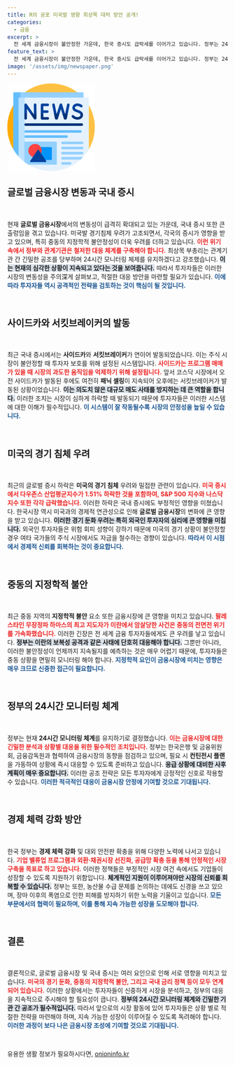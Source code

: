 ```yaml
---
title: R의 공포 미국발 영향 최상목 대처 방안 공개!
categories:
  - 금융
excerpt: >
  전 세계 금융시장이 불안정한 가운데, 한국 증시도 급락세를 이어가고 있습니다. 정부는 24시간 모니터링 체계를 유지하며 긴급 대응에 나섰습니다. 중동 전면전 위기까지 겹친 이 시점, 당신은 안전한 투자처를 알고 계신가요?
feature_text: >
  전 세계 금융시장이 불안정한 가운데, 한국 증시도 급락세를 이어가고 있습니다. 정부는 24시간 모니터링 체계를 유지하며 긴급 대응에 나섰습니다. 중동 전면전 위기까지 겹친 이 시점, 당신은 안전한 투자처를 알고 계신가요?
image: '/assets/img/newspaper.png'
---
```


<p><img src="/assets/img/newspaper.png" alt="kimp 속보" /></p>

<h2 data-ke-size="size26">글로벌 금융시장 변동과 국내 증시</h2>

<p data-ke-size="size16">&nbsp;</p>

<p>현재 <strong>글로벌 금융시장</strong>에서의 변동성이 급격히 확대되고 있는 가운데, 국내 증시 또한 큰 출렁임을 겪고 있습니다. 미국발 경기침체 우려가 고조되면서, 각국의 증시가 영향을 받고 있으며, 특히 중동의 지정학적 불안정성이 더욱 우려를 더하고 있습니다. <b><span style="color: #ee2323;">이런 위기 속에서 정부와 관계기관은 철저한 대응 체계를 구축해야 합니다.</span></b> 최상목 부총리는 관계기관 간 긴밀한 공조를 당부하며 24시간 모니터링 체제를 유지하겠다고 강조했습니다. <b><span style="background-color: #21538527;">이는 현재의 심각한 상황이 지속되고 있다는 것을 보여줍니다.</span></b> 따라서 투자자들은 이러한 시장의 변동성을 주의深게 살펴보고, 적절한 대응 방안을 마련할 필요가 있습니다. <b><span style="color: #1a5490;">이에 따라 투자자들 역시 공격적인 전략을 검토하는 것이 핵심이 될 것입니다.</span></b></p>

<p data-ke-size="size16">&nbsp;</p>

<h2 data-ke-size="size26">사이드카와 서킷브레이커의 발동</h2>

<p data-ke-size="size16">&nbsp;</p>

<p>최근 국내 증시에서는 <strong>사이드카</strong>와 <strong>서킷브레이커</strong>가 연이어 발동되었습니다. 이는 주식 시장이 불안정할 때 투자자 보호를 위해 설정된 시스템입니다. <b><span style="color: #ee2323;">사이드카는 프로그램 매매가 있을 때 시장의 과도한 움직임을 억제하기 위해 설정됩니다.</span></b> 앞서 코스닥 시장에서 오전 사이드카가 발동된 후에도 여전히 <strong>패닉 셀링</strong>이 지속되어 오후에는 서킷브레이커가 발동된 상황이었습니다. <b><span style="background-color: #21538527;">이는 의도치 않은 대규모 매도 사태를 방지하는 데 큰 역할을 합니다.</span></b> 이러한 조치는 시장이 심하게 하락할 때 발동되기 때문에 투자자들은 이러한 시스템에 대한 이해가 필수적입니다. <b><span style="color: #1a5490;">이 시스템이 잘 작동될수록 시장의 안정성을 높일 수 있습니다.</span></b></p>

<p data-ke-size="size16">&nbsp;</p>

<h2 data-ke-size="size26">미국의 경기 침체 우려</h2>

<p data-ke-size="size16">&nbsp;</p>

<p>최근의 글로벌 증시 하락은 <strong>미국의 경기 침체</strong> 우려와 밀접한 관련이 있습니다. <b><span style="color: #ee2323;">미국 증시에서 다우존스 산업평균지수가 1.51% 하락한 것을 포함하여, S&amp;P 500 지수와 나스닥 지수 또한 각각 급락했습니다.</span></b> 이러한 하락은 국내 증시에도 부정적인 영향을 미쳤습니다. 한국시장 역시 미국과의 경제적 연관성으로 인해 <strong>글로벌 금융시장</strong>의 변화에 큰 영향을 받고 있습니다. <b><span style="background-color: #21538527;">이러한 경기 둔화 우려는 특히 외국인 투자자의 심리에 큰 영향을 미칩니다.</span></b> 외국인 투자자들은 위험 회피 성향이 강하기 때문에 미국의 경기 상황이 불안정할 경우 여타 국가들의 주식 시장에서도 자금을 철수하는 경향이 있습니다. <b><span style="color: #1a5490;">따라서 이 시점에서 경제적 신뢰를 회복하는 것이 중요합니다.</span></b></p>

<p data-ke-size="size16">&nbsp;</p>

<h2 data-ke-size="size26">중동의 지정학적 불안</h2>

<p data-ke-size="size16">&nbsp;</p>

<p>최근 중동 지역의 <strong>지정학적 불안</strong> 요소 또한 금융시장에 큰 영향을 미치고 있습니다. <b><span style="color: #ee2323;">팔레스타인 무장정파 하마스의 최고 지도자가 이란에서 암살당한 사건은 중동의 전면전 위기를 가속화했습니다.</span></b> 이러한 긴장은 전 세계 금융 투자자들에게도 큰 우려를 낳고 있습니다. <b><span style="background-color: #21538527;">정부는 이란의 보복성 공격과 같은 사태에 단호히 대응해야 합니다.</span></b> 그뿐만 아니라, 이러한 불안정성이 언제까지 지속될지를 예측하는 것은 매우 어렵기 때문에, 투자자들은 중동 상황을 면밀히 모니터링 해야 합니다. <b><span style="color: #1a5490;">지정학적 요인이 금융시장에 미치는 영향은 매우 크므로 신중한 접근이 필요합니다.</span></b></p>

<p data-ke-size="size16">&nbsp;</p>

<h2 data-ke-size="size26">정부의 24시간 모니터링 체계</h2>

<p data-ke-size="size16">&nbsp;</p>

<p>정부는 현재 <strong>24시간 모니터링 체계</strong>를 유지하기로 결정했습니다. <b><span style="color: #ee2323;">이는 금융시장에 대한 긴밀한 분석과 상황별 대응을 위한 필수적인 조치입니다.</span></b> 정부는 한국은행 및 금융위원회, 금융감독원과 협력하여 금융시장의 동향을 점검하고 있으며, 필요 시 <strong>컨틴전시 플랜</strong>을 가동하여 상황에 즉시 대응할 수 있도록 준비하고 있습니다. <b><span style="background-color: #21538527;">응급 상황에 대비한 사후 계획이 매우 중요합니다.</span></b> 이러한 공조 전략은 모든 투자자에게 긍정적인 신호로 작용할 수 있습니다. <b><span style="color: #1a5490;">이러한 적극적인 대응이 금융시장 안정에 기여할 것으로 기대됩니다.</span></b></p>

<p data-ke-size="size16">&nbsp;</p>

<h2 data-ke-size="size26">경제 체력 강화 방안</h2>

<p data-ke-size="size16">&nbsp;</p>

<p>한국 정부는 <strong>경제 체력 강화</strong> 및 대외 안전판 확충을 위해 다양한 노력에 나서고 있습니다. <b><span style="color: #ee2323;">기업 밸류업 프로그램과 외환·채권시장 선진화, 공급망 확충 등을 통해 안정적인 시장 구축을 목표로 하고 있습니다.</span></b> 이러한 정책들은 부정적인 시장 여건 속에서도 기업들이 성장할 수 있도록 지원하기 위함입니다. <b><span style="background-color: #21538527;">체계적인 지원이 이루어져야만 시장의 신뢰를 회복할 수 있습니다.</span></b> 정부는 또한, 농산물 수급 문제를 논의하는 데에도 신경을 쓰고 있으며, 장마 이후의 폭염으로 인한 피해를 방지하기 위한 노력을 기울이고 있습니다. <b><span style="color: #1a5490;">모든 부문에서의 협력이 필요하며, 이를 통해 지속 가능한 성장을 도모해야 합니다.</span></b></p>

<p data-ke-size="size16">&nbsp;</p>

<h2 data-ke-size="size26">결론</h2>

<p data-ke-size="size16">&nbsp;</p>

<p>결론적으로, 글로벌 금융시장 및 국내 증시는 여러 요인으로 인해 서로 영향을 미치고 있습니다. <b><span style="color: #ee2323;">미국의 경기 둔화, 중동의 지정학적 불안, 그리고 국내 금리 정책 등이 모두 연계되어 있습니다.</span></b> 이러한 상황에서는 투자자들이 신중하게 시장을 분석하고, 정부의 대응을 지속적으로 주시해야 할 필요성이 큽니다. <b><span style="background-color: #21538527;">정부의 24시간 모니터링 체계와 긴밀한 기관 간 공조가 필수적입니다.</span></b> 따라서 앞으로의 시장 활동에 있어 투자자들은 상황 별로 적절한 전략을 마련해야 하며, 지속 가능한 성장이 이루어질 수 있도록 독려해야 합니다. <b><span style="color: #1a5490;">이러한 과정이 보다 나은 금융시장 조성에 기여할 것으로 기대됩니다.</span></b></p>

<p data-ke-size="size16">&nbsp;</p>
유용한 생활 정보가 필요하시다면, <a href="https://onioninfo.kr" rel="dofollow">onioninfo.kr</a>


